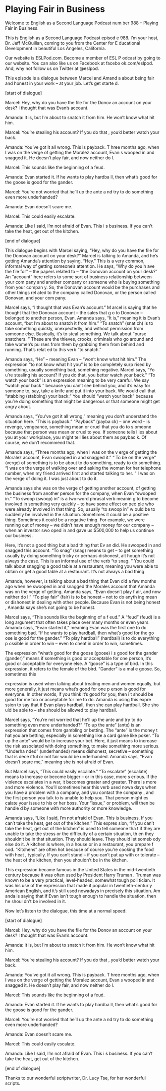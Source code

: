 # Playing Fair in Business

Welcome to English as a Second Language Podcast num ber 988 – Playing Fair in Business.

This is English as a Second Language Podcast episod e 988. I’m your host, Dr. Jeff McQuillan, coming to you from the Center for E ducational Development in beautiful Los Angeles, California.

Our website is ESLPod.com. Become a member of ESL P odcast by going to our website. You can also like us on Facebook at facebo ok.com/eslpod. And, why not follow us on Twitter at @eslpod.

This episode is a dialogue between Marcel and Amand a about being fair and honest in your work – at your job. Let’s get starte d.

[start of dialogue]

Marcel: Hey, why do you have the file for the Donov an account on your desk? I thought that was Evan’s account.

Amanda: It is, but I’m about to snatch it from him.  He won’t know what hit him.

Marcel: You’re stealing his account? If you do that , you’d better watch your back.

Amanda: You’ve got it all wrong. This is payback. T hree months ago, when I was on the verge of getting the Moralez account, Evan s wooped in and snagged it. He doesn’t play fair, and now neither do I.

Marcel: This sounds like the beginning of a feud.

Amanda: Evan started it. If he wants to play hardba ll, then what’s good for the goose is good for the gander.

Marcel: You’re not worried that he’ll up the ante a nd try to do something even more underhanded?

Amanda: Evan doesn’t scare me.

Marcel: This could easily escalate.

Amanda: Like I said, I’m not afraid of Evan. This i s business. If you can’t take the heat, get out of the kitchen.

[end of dialogue]

This dialogue begins with Marcel saying, “Hey, why do you have the file for the Donovan account on your desk?” Marcel is talking to  Amanda, and he’s getting Amanda’s attention by saying, “Hey.” This is a very  common, informal way of getting someone’s attention. He says, “Why do you h ave the file for” – the papers related to – “the Donovan account on your desk?” An  “account” here refers to some sort of business relationship between your com pany and another company or someone who is buying something from your compan y. So, the Donovan account would be the purchases and other things rel ated to the company called Donovan, or the person called Donovan, and your com pany.

Marcel says, “I thought that was Evan’s account.” M arcel is saying that he thought that the Donovan account – the sales that g o to Donovan – belonged to another person, Evan. Amanda says, “It is,” meaning  it is Evan’s account, “but I’m about to snatch it from him.” “To snatch” (snat ch) is to take something quickly, unexpectedly, and without permission from someone else. Basically, it’s to steal something. We talk about “purse snatchers. ” These are the thieves, crooks, criminals who go around and take women’s pu rses from them by grabbing them from behind and running. That’s relat ed to this verb “to snatch.”

Amanda says, “He” – meaning Evan – “won’t know what  hit him.” The expression “to not know what hit you” is to be completely surp rised by something, usually something bad, something negative. Marcel says, “Yo u’re stealing his account? If you do that, you better watch your back.” “To watch  your back” is an expression meaning to be very careful. We say “watch your back ” because you can’t see behind you, and it’s easy for someone to, say, take  a knife and put it into your back. We would call that “stabbing (stabbing) your back.” You should “watch your back” because you’re doing something that might be dangerous or that someone might get angry about.

Amanda says, “You’ve got it all wrong,” meaning you  don’t understand the situation here. “This is payback.” “Payback” (payba ck) – one word – is revenge, vengeance, something mean or cruel that you do to s omeone because that person was mean or cruel to you. If someone tells l ies about you at your workplace, you might tell lies about them as paybac k. Of course, we don’t recommend that.

Amanda says, “Three months ago, when I was on the v erge of getting the Moralez account, Evan swooped in and snagged it.” “ To be on the verge” (verge) of something is to be about to do something, ready to do something. “I was on the verge of walking over and asking the woman for her telephone number, when my friend arrived first and started talking to her. ” I was on the verge of doing it. I was just about to do it.

Amanda says she was on the verge of getting another  account, of getting the business from another person for the company, when Evan “swooped in.” “To swoop (swoop) in” is a two-word phrasal verb meanin g to become involved in something very quickly – to have some effect on peo ple who were already involved in that thing. So, usually “to swoop in” w ould be to suddenly be involved in the situation. Sometimes it could be a positive thing. Sometimes it could be a negative thing. For example, we were running out of  money – we didn’t have enough money for our company – when an investor swo oped in and gave us $500,000 to help us continue our business.

Here, it’s not a good thing but a bad thing that Ev an did. He swooped in and snagged this account. “To snag” (snag) means to get  – to get something usually by doing something tricky or perhaps dishonest, alt hough it’s not always the case. This is an informal use of the verb “to snag. ” You could talk about snagging a good table at a restaurant, meaning you were able  to obtain or get a good table at a restaurant. It’s not always a bad thing.

Amanda, however, is talking about a bad thing that Evan did a few months ago when he swooped in and snagged the Morales account that Amanda was on the verge of getting. Amanda says, “Evan doesn’t play f air, and now neither do I.” “To play fair” (fair) is to be honest – not to do anyth ing mean or dishonest in dealing with other people. Because Evan is not being honest , Amanda says she’s not going to be honest.

Marcel says, “This sounds like the beginning of a f eud.” A “feud” (feud) is a long argument that often takes place over many months or  even years. Amanda says, “Evan started it,” meaning Evan was the first one to do something bad. “If he wants to play hardball, then what’s good for the go ose is good for the gander.” “To play hardball” (hardball) is to do everything p ossible in order to win – even to cheat in order to win, sometimes.

The expression “what’s good for the goose (goose) i s good for the gander (gander)” means if something is good or acceptable for one person, it’s good or acceptable for everyone else. A “goose” is a type of bird. In this expression, it refers to the female of the bird. “Gander” is a mal e goose. So, sometimes this

expression is used when talking about treating men and women equally, but more generally, it just means what’s good for one p erson is good for everyone. In other words, if you think it’s good for you, then i t should be good for me too or acceptable for me to do. Amanda is using this expre ssion to say that if Evan plays hardball, then she can play hardball. She sho uld be able to – she should be allowed to play hardball.

Marcel says, “You’re not worried that he’ll up the ante and try to do something even more underhanded?” “To up the ante” (ante) is an expression that comes from gambling or betting. The “ante” is the money t hat you are betting, especially in something like a card game like poker. “To up the ante” would be to increase your bet. Here, it just means to increase the risk associated with doing something, to make something more serious. “Underha nded” (underhanded) means dishonest, secretive – something that is dece itful or not fair would be underhanded. Amanda says, “Evan doesn’t scare me,” meaning she is not afraid of Evan.

But Marcel says, “This could easily escalate.” “To escalate” (escalate) means to increase or become bigger – or in this case, more s erious. If the violence escalates in a war, it becomes greater and greater.  There is more and more violence. You’ll sometimes hear this verb used nowa days when you have a problem with a company, and you contact the company , and the first person you talk to is unable to help you. That person might es calate your issue to his or her boss. Your “issue,” or problem, will then be handle d by someone with more authority or more knowledge.

Amanda says, “Like I said, I’m not afraid of Evan. This is business. If you can’t take the heat, get out of the kitchen.” This expres sion, “If you can’t take the heat, get out of the kitchen” is used to tell someone tha t if they are unable to take the stress or the difficulty of a certain situation, th en they shouldn’t be in that situation. They should leave. They should let someb ody else do it. A kitchen is where, in a house or in a restaurant, you prepare f ood. “Kitchens” are often hot because of course you’re cooking the food with heat , typically. If you can’t stand – if you can’t put up with or tolerate – the heat of the kitchen, then you shouldn’t be in the kitchen.

This expression became famous in the United States in the mid-twentieth century because it was often used by President Harry Truman . Truman was known to be a very practical, level-headed, somewhat tough poli tician. It was his use of the expression that made it popular in twentieth-centur y American English, and it’s still used nowadays in precisely this situation. Am anda is saying that if Evan isn’t tough enough to handle the situation, then he shoul dn’t be involved in it.

 Now let’s listen to the dialogue, this time at a normal speed.

[start of dialogue]

Marcel: Hey, why do you have the file for the Donov an account on your desk? I thought that was Evan’s account.

Amanda: It is, but I’m about to snatch it from him.  He won’t know what hit him.

Marcel: You’re stealing his account? If you do that , you’d better watch your back.

Amanda: You’ve got it all wrong. This is payback. T hree months ago, when I was on the verge of getting the Moralez account, Evan s wooped in and snagged it. He doesn’t play fair, and now neither do I.

Marcel: This sounds like the beginning of a feud.

Amanda: Evan started it. If he wants to play hardba ll, then what’s good for the goose is good for the gander.

Marcel: You’re not worried that he’ll up the ante a nd try to do something even more underhanded?

Amanda: Evan doesn’t scare me.

Marcel: This could easily escalate.

Amanda: Like I said, I’m not afraid of Evan. This i s business. If you can’t take the heat, get out of the kitchen.

[end of dialogue]

Thanks to our wonderful scriptwriter, Dr. Lucy Tse,  for her wonderful scripts.



